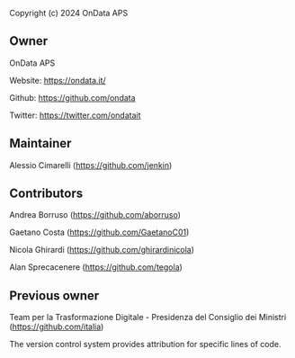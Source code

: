 Copyright (c) 2024 OnData APS

Owner
-----
OnData APS

Website: https://ondata.it/

Github: https://github.com/ondata

Twitter: https://twitter.com/ondatait

Maintainer
-----------
Alessio Cimarelli (https://github.com/jenkin)

Contributors
------------
Andrea Borruso (https://github.com/aborruso)

Gaetano Costa (https://github.com/GaetanoC01)

Nicola Ghirardi (https://github.com/ghirardinicola)

Alan Sprecacenere (https://github.com/tegola)

Previous owner
------------
Team per la Trasformazione Digitale - Presidenza del Consiglio dei Ministri (https://github.com/italia)

The version control system provides attribution for specific lines of code.
